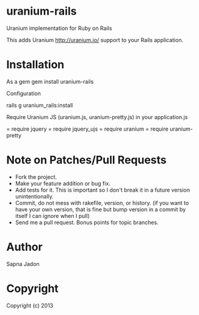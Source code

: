 uranium-rails
=============

Uranium implementation for Ruby on Rails

This adds Uranium http://uranium.io/ support to your Rails application.

Installation
============

As a gem
  gem install uranium-rails


Configuration

rails g uranium_rails:install

Require Uranium JS (uranium.js, uranium-pretty.js) in your application.js

= require jquery
= require jquery_ujs
= require uranium
= require uranium-pretty


Note on Patches/Pull Requests
=============================

* Fork the project.
* Make your feature addition or bug fix.
* Add tests for it. This is important so I don't break it in a
  future version unintentionally.
* Commit, do not mess with rakefile, version, or history.
  (if you want to have your own version, that is fine but bump version in a
  commit by itself I can ignore when I pull)
* Send me a pull request. Bonus points for topic branches.



Author
======

Sapna Jadon


Copyright
=========

Copyright (c) 2013
